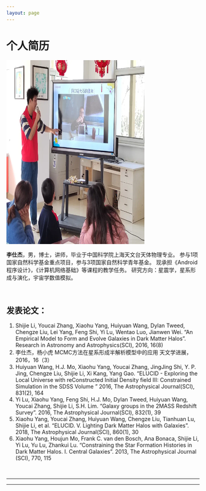 ```yaml
---
layout: page
---
```


# 个人简历

<img src="./images/lishijie.png" class="floatpic" width="360" height="480">


**李仕杰**，男，博士，讲师，毕业于中国科学院上海天文台天体物理专业。
参与1项国家自然科学基金重点项目，参与3项国家自然科学青年基金。
现承担《Android程序设计》，《计算机网络基础》等课程的教学任务。
研究方向：星震学，星系形成与演化，宇宙学数值模拟。

<!-- I am a senior student majoring in **Automation** at Fuzhou University and **Robotics** at Maynooth University (Ireland, Combined Degrees). Currently, I am working as a research assistant in the **IACTIP Lab** (Provincial Key), advised by [Prof. Zhezhuang Xu](https://www.researchgate.net/profile/Zhezhuang-Xu). Here is [[my CV](https://caihanlin.com/file/CV-HanlinCAI.pdf)]. -->

<br>

## 发表论文：

<!-- **<font color='red'>[Highlight]</font> I am looking for PhD to start in 2025 Fall. Contact me if you have any leads!** -->

<!-- - **Sep 2020 - June 2024:** Fuzhou University (BEng) -->
<!-- - **Sep 2020 - May 2024:** Maynooth University (BSc) -->
<!-- - **June 2022 - Nov 2022:** Cambridge University (Visiting) -->
<!-- - Expect to apply for a one-year MSc in the UK and will graduate in 2025. Looking for PhD position after MSc! -->
1. Shijie Li, Youcai Zhang, Xiaohu Yang, Huiyuan Wang, Dylan Tweed, Chengze Liu, Lei Yang, Feng Shi, Yi Lu, Wentao Luo, Jianwen Wei.
“An Empirical Model to Form and Evolve Galaxies in Dark Matter Halos”.
Research in Astronomy and Astrophysics(SCI), 2016, 16(8)
2. 李仕杰，杨小虎
MCMC方法在星系形成半解析模型中的应用
天文学进展，2016，16（3）
3. Huiyuan Wang, H.J. Mo, Xiaohu Yang, Youcai Zhang, JingJing Shi, Y. P. Jing, Chengze Liu, Shijie Li, Xi Kang, Yang Gao.
“ELUCID - Exploring the Local Universe with reConstructed Initial Density field III: Constrained Simulation in the SDSS Volume ”
2016, The Astrophysical Journal(SCI), 831(2), 164
4. Yi Lu, Xiaohu Yang, Feng Shi, H.J. Mo, Dylan Tweed, Huiyuan Wang, Youcai Zhang, Shijie Li, S.H. Lim.
“Galaxy groups in the 2MASS Redshift Survey”. 
2016, The Astrophysical Journal(SCI), 832(1), 39
5. Xiaohu Yang, Youcai Zhang, Huiyuan Wang, Chengze Liu, Tianhuan Lu, Shijie Li, et al.
“ELUCID. V. Lighting Dark Matter Halos with Galaxies”.
2018, The Astrophysical Journal(SCI), 860(1), 30
6. Xiaohu Yang, Houjun Mo, Frank C. van den Bosch, Ana Bonaca, Shijie Li, Yi Lu, Yu Lu, Zhankui Lu.
“Constraining the Star Formation Histories in Dark Matter Halos. I. Central Galaxies”. 
2013, The Astrophysical Journal (SCI), 770, 115

<br>

---

<!-- ## Research Interests -->

<!-- - Industrial IoT System -->
<!-- - Bluetooth Low Energy -->
<!-- - Applied Machine Learning -->

<!-- My current research focuses on practical problems that artificial intelligence faces in real life. My interests are on the **Machine Learning** and its applications in **Industrial IoT**. In a word, advanced technologies like ML and IoT positively influence the life of everybody.  I wish to devote my talent to this meaningful cause and bring well-being to society. -->

<!-- <br> -->

---
<!--  -->
<!-- ## News and Updates -->

<!-- - **Sep 2023：**Our works [DefenderIoT](https://fzuiot.site/) has been officially publicized by [Youth of FZU](https://mp.weixin.qq.com/s/MF2NJQtEHsVwsm8Ym-l7Gg). -->
<!-- - **Aug 2023：**Happy to be awarded the FEPG Scholarship. -->
<!-- - **May 2023：**Happy to be awarded the XiamenAir Scholarship. -->
<!-- - **May 2023：**Collected the Finalist Award in MCM 2023. -->
<!-- - **Jan 2023：**One paper accepted to ICAROB 2023, see you in Japan! -->
<!-- - **Jun 2022：**Visiting Research Intern at Cambridge University, advised by [Prof. Pietro Liò](https://www.cl.cam.ac.uk/~pl219/ ). -->
<!-- - If you are interested in my works, please feel free to book an [[online talk with me](https://calendly.com/lancecai/meet-with-lance)]. -->
